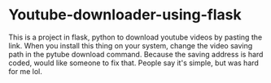 # Youtube-downloader-using-flask
This is a project in flask, python to download youtube videos by pasting the link.
When you install this thing on your system, change the video saving path in the pytube download command.
Because the saving address is hard coded, would like someone to fix that.
People say it's simple, but was hard for me lol.
